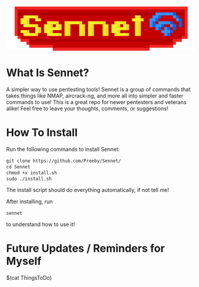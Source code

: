 <p align="center">
  <img src="Appearence/Title.png" alt="Title Image">
</p>

# What Is Sennet?
A simpler way to use pentesting tools! Sennet is a group of commands that takes things like NMAP, aircrack-ng, and more all into simpler and faster commands to use!
This is a great repo for newer pentesters and veterans alike! Feel free to leave your thoughts, comments, or suggestions!

# How To Install

Run the following commands to install Sennet:

```
git clone https://github.com/Preeby/Sennet/
cd Sennet
chmod +x install.sh
sudo ./install.sh
```

The install script should do everything automatically, if not tell me!

After installing, run 
```
sennet
```

to understand how to use it!

# Future Updates / Reminders for Myself

$(cat ThingsToDo)
